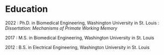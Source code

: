 # Education

2022
: Ph.D. in Biomedical Engineering, Washington University in St. Louis
: *Dissertation: Mechanisms of Primate Working Memory*

2017
: M.S. in Biomedical Engineering, Washington University in St. Louis

2012
: B.S. in Electrical Engineering, Washington University in St. Louis
